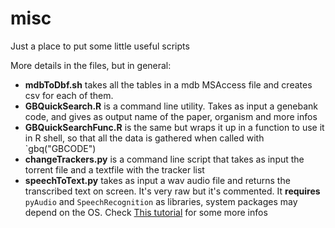 # misc
Just a place to put some little useful scripts

More details in the files, but in general:

* **mdbToDbf.sh** takes all the tables in a mdb MSAccess file and creates csv for each of them.
* **GBQuickSearch.R** is a command line utility. Takes as input a genebank code, and gives as output name of the paper, organism and more infos
* **GBQuickSearchFunc.R** is the same but wraps it up in a function to use it in R shell, so that all the data is gathered when called with `gbq("GBCODE")
* **changeTrackers.py** is a command line script that takes as input the torrent file and a textfile with the tracker list
* **speechToText.py** takes as input a wav audio file and returns the transcribed text on screen. It's very raw but it's commented. It **requires** `pyAudio` and `SpeechRecognition` as libraries, system packages may depend on the OS. Check [This tutorial](https://towardsdatascience.com/easy-speech-to-text-with-python-3df0d973b426) for some more infos